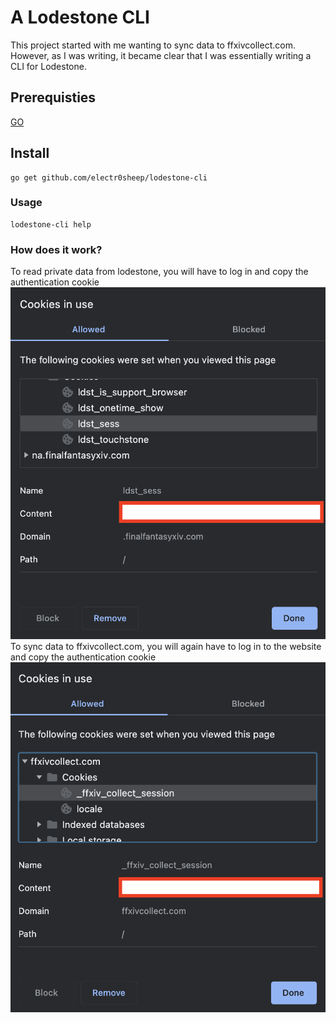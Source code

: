 # A Lodestone CLI
This project started with me wanting to sync data to ffxivcollect.com.
However, as I was writing, it became clear that I was essentially writing a CLI
for Lodestone.
## Prerequisties
[GO](https://golang.org/)
## Install
```
go get github.com/electr0sheep/lodestone-cli
```
### Usage
```
lodestone-cli help
```

### How does it work?
To read private data from lodestone, you will have to log in and copy the authentication cookie
![Alt text](/screenshots/lodestone.png?raw=true "Optional Title")
To sync data to ffxivcollect.com, you will again have to log in to the website and copy the authentication cookie
![Alt text](/screenshots/ffxivcollect.png?raw=true "Optional Title")